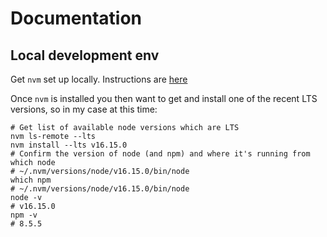 # Documentation

## Local development env

Get `nvm` set up locally.  Instructions are [here](https://github.com/nvm-sh/nvm/tree/ef3b20c21ec6e88a3f979994d1ca16dcdb9efb0a)

Once `nvm` is installed you then want to get and install one of the recent LTS versions, so in my case at this time:

```shell
# Get list of available node versions which are LTS
nvm ls-remote --lts
nvm install --lts v16.15.0
# Confirm the version of node (and npm) and where it's running from
which node
# ~/.nvm/versions/node/v16.15.0/bin/node
which npm
# ~/.nvm/versions/node/v16.15.0/bin/node
node -v
# v16.15.0
npm -v
# 8.5.5
```
